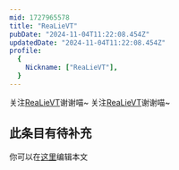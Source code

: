 ```yaml
---
mid: 1727965578
title: "ReaLieVT"
pubDate: "2024-11-04T11:22:08.454Z"
updatedDate: "2024-11-04T11:22:08.454Z"
profile:
  {
    Nickname: ["ReaLieVT"],
  }
---
```


关注[ReaLieVT](https://space.bilibili.com/1727965578)谢谢喵~ 关注[ReaLieVT](https://space.bilibili.com/1727965578)谢谢喵~

## 此条目有待补充
你可以在[这里](https://github.com/Yuhanawa/VTuber.ICU-Content/edit/master/v/ReaLieVT/index.md)编辑本文
